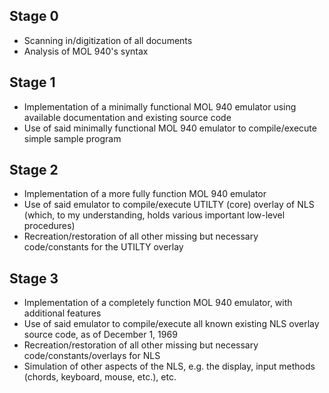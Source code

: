 ## Stage 0

* Scanning in/digitization of all documents
* Analysis of MOL 940's syntax

## Stage 1

* Implementation of a minimally functional MOL 940 emulator using available documentation and existing source code
* Use of said minimally functional MOL 940 emulator to compile/execute simple sample program

## Stage 2

* Implementation of a more fully function MOL 940 emulator
* Use of said emulator to compile/execute UTILTY (core) overlay of NLS (which, to my understanding, holds various important low-level procedures)
* Recreation/restoration of all other missing but necessary code/constants for the UTILTY overlay

## Stage 3

* Implementation of a completely function MOL 940 emulator, with additional features
* Use of said emulator to compile/execute all known existing NLS overlay source code, as of December 1, 1969
* Recreation/restoration of all other missing but necessary code/constants/overlays for NLS
* Simulation of other aspects of the NLS, e.g. the display, input methods (chords, keyboard, mouse, etc.), etc.
